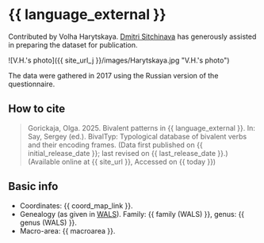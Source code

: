 # {{ language_external }}
Contributed by Volha Harytskaya. [Dmitri Sitchinava](https://www.uni-potsdam.de/de/slavische-linguistik/team/dr-dmitri-sitchinava) has generously assisted in preparing the dataset for publication.

![V.H.'s photo]({{ site_url_j }}/images/Harytskaya.jpg "V.H.'s photo")

The data were gathered in 2017 using the Russian version of the questionnaire.

## How to cite
> Gorickaja, Olga. 2025. Bivalent patterns in {{ language_external }}. 
> In: Say, Sergey (ed.). BivalTyp: Typological database of bivalent verbs and their encoding frames. 
> (Data first published on {{ initial_release_date }}; last revised on {{ last_release_date }}.) 
> (Available online at {{ site_url }}, Accessed on {{ today }})

## Basic info
- Coordinates: {{ coord_map_link }}.
- Genealogy (as given in [WALS](https://wals.info/)). Family: {{ family (WALS) }}, genus: {{ genus (WALS) }}.
- Macro-area: {{ macroarea }}.
